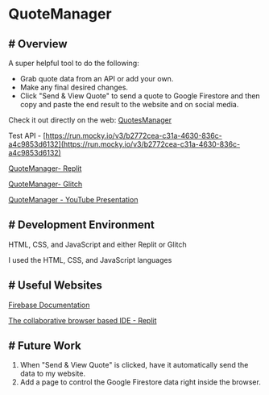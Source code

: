 # QuoteManager

## **# Overview**

A super helpful tool to do the following:

- Grab quote data from an API or add your own.
- Make any final desired changes.
- Click "Send & View Quote" to send a quote to Google Firestore and then copy and paste the end result to the website and on social media.

Check it out directly on the web:
[QuotesManager](https://quotemanager.glitch.me/)

Test API -
[https://run.mocky.io/v3/b2772cea-c31a-4630-836c-a4c9853d6132](https://run.mocky.io/v3/b2772cea-c31a-4630-836c-a4c9853d6132)

[QuoteManager- Replit](https://replit.com/@cconover2b/QuoteManager#README.md)

[QuoteManager- Glitch](https://glitch.com/edit/#!/quotemanager)

[QuoteManager - YouTube Presentation](https://youtu.be/fg9HsW7ig3I)

## **# Development Environment**

HTML, CSS, and JavaScript and either Replit or Glitch

I used the HTML, CSS, and JavaScript languages

## **# Useful Websites**

[Firebase Documentation](https://kotlinlang.org/docs/home.html)

[The collaborative browser based IDE - Replit](https://replit.com/)

## **# Future Work**

1. When "Send & View Quote" is clicked, have it automatically send the data to my website.
2. Add a page to control the Google Firestore data right inside the browser.